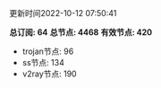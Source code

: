 更新时间2022-10-12 07:50:41

**总订阅: 64**
**总节点: 4468**
**有效节点: 420**
- trojan节点: 96
- ss节点: 134
- v2ray节点: 190

